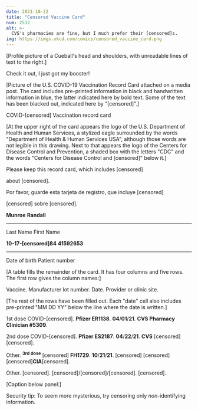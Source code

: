 ```yaml
---
date: 2021-10-22
title: "Censored Vaccine Card"
num: 2532
alt: >-
  CVS's pharmacies are fine, but I much prefer their [censored]s.
img: https://imgs.xkcd.com/comics/censored_vaccine_card.png
---
```

[Profile picture of a Cueball's head and shoulders, with unreadable lines of text to the right.]

Check it out, I just got my booster!

[Picture of the U.S. COVID-19 Vaccination Record Card attached on a media post. The card includes pre-printed information in black and handwritten information in blue, the latter indicated here by bold text. Some of the text has been blacked out, indicated here by "[censored]".]

COVID-[censored] Vaccination record card

[At the upper right of the card appears the logo of the U.S. Department of Health and Human Services, a stylized eagle surrounded by the words "Department of Health & Human Services USA", although those words are not legible in this drawing. Next to that appears the logo of the Centers for Disease Control and Prevention, a shaded box with the letters "CDC" and the words "Centers for Disease Control and [censored]" below it.]

Please keep this record card, which includes [censored]

about [censored].

<span lang="es">Por favor, guarde esta tarjeta de registro, que incluye</span> [censored]

[censored] <span lang="es">sobre</span> [censored].

**Munroe**                  **Randall**

----

Last Name                     First Name

**10-17-[censored]84**      **41592653**

----

Date of birth                 Patient number

[A table fills the remainder of the card. It has four columns and five rows. The first row gives the column names:]

Vaccine. Manufacturer lot number. Date. Provider or clinic site.

[The rest of the rows have been filled out. Each "date" cell also includes pre-printed "MM DD YY" below the line where the date is written.]

1st dose COVID-[censored]. **Pfizer ER1138**. **04**/**01**/**21**. **CVS Pharmacy Clinician #5309**.

2nd dose COVID-[censored]. **Pfizer ES2187**. **04**/**22**/**21**. **CVS** [censored] [censored].

Other. <sup>**3rd dose**</sup> [censored] **FH1729**. **10**/**21**/**21**. [censored] [censored] [censored]**CIA**[censored].

Other. [censored]. [censored]/[censored]/[censored]. [censored].

[Caption below panel:]

Security tip: To seem more mysterious, try censoring only *non*-identifying information.